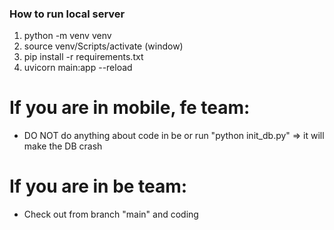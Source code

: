 ### How to run local server
1. python -m venv venv
2. source venv/Scripts/activate (window)
3. pip install -r requirements.txt 
4. uvicorn main:app --reload

# If you are in mobile, fe team: 
- DO NOT do anything about code in be or run "python init_db.py" => it will make the DB crash
# If you are in be team:
- Check out from branch "main" and coding